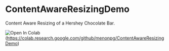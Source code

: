 # ContentAwareResizingDemo
Content Aware Resizing of a Hershey Chocolate Bar.

![Open In Colab](https://colab.research.google.com/assets/colab-badge.svg)(https://colab.research.google.com/github/menonpg/ContentAwareResizingDemo) 
